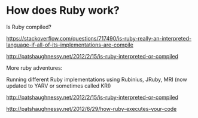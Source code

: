 # How does Ruby work?

Is Ruby compiled?

https://stackoverflow.com/questions/717490/is-ruby-really-an-interpreted-language-if-all-of-its-implementations-are-compile

http://patshaughnessy.net/2012/2/15/is-ruby-interpreted-or-compiled

More ruby adventures:

Running different Ruby implementations using Rubinius, JRuby, MRI (now updated to YARV or sometimes called KRI)

http://patshaughnessy.net/2012/2/15/is-ruby-interpreted-or-compiled

http://patshaughnessy.net/2012/6/29/how-ruby-executes-your-code

